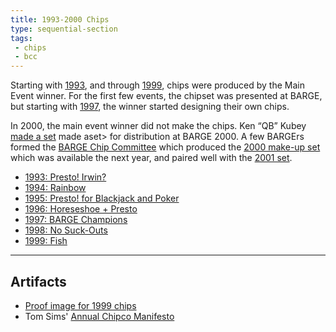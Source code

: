 ```yaml
---
title: 1993-2000 Chips
type: sequential-section
tags:
 - chips
 - bcc
---
```


Starting with [1993](../../gallery/1993), and through
[1999](../../gallery/1999), chips were produced by the Main Event winner.
For the first few events, the chipset was presented at BARGE, but starting
with [1997](../../gallery/1997), the winner started designing their own chips.

In 2000, the main event winner did not make the chips.  Ken &#8220;QB&#8221;
Kubey [made a set](../../gallery/2000-qb) made aset> for distribution at
BARGE 2000. A few BARGErs formed the [BARGE Chip Committee](../../bcc) which
produced the [2000 make-up set](../../gallery/2000) which was available the
next year, and paired well with the [2001 set](../../gallery/2001).

* [1993: Presto! Irwin?](../../gallery/1993/)
* [1994: Rainbow](../../gallery/1994/)
* [1995: Presto! for Blackjack and Poker](../../gallery/1995/)
* [1996: Horeseshoe + Presto](../../gallery/1996)
* [1997: BARGE Champions](../../gallery/1997)
* [1998: No Suck-Outs](../../gallery/1998)
* [1999: Fish](../../gallery/1999)

---

## Artifacts

* [Proof image for 1999 chips](1999_chips.jpg)
* Tom Sims' [Annual Chipco Manifesto](chipco-manifesto)
